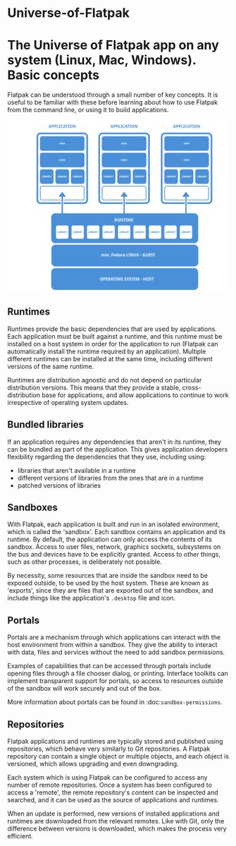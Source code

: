 # Universe-of-Flatpak
The Universe of Flatpak app on any system (Linux, Mac, Windows).
Basic concepts
==============

Flatpak can be understood through a small number of key concepts. It is
useful to be familiar with these before learning about how to use Flatpak
from the command line, or using it to build applications.

![This is an image](https://raw.githubusercontent.com/chiddekel/Universe-of-Flatpak/main/images/diagram.svg)

Runtimes
--------

Runtimes provide the basic dependencies that are used by applications. Each
application must be built against a runtime, and this runtime must be
installed on a host system in order for the application to run (Flatpak
can automatically install the runtime required by an application). Multiple
different runtimes can be installed at the same time, including different
versions of the same runtime.

Runtimes are distribution agnostic and do not depend on particular distribution
versions. This means that they provide a stable, cross-distribution base
for applications, and allow applications to continue to work irrespective
of operating system updates.

Bundled libraries
-----------------

If an application requires any dependencies that aren't in its runtime, they
can be bundled as part of the application. This gives application developers
flexibility regarding the dependencies that they use, including using:

- libraries that aren't available in a runtime
- different versions of libraries from the ones that are in a runtime
- patched versions of libraries

Sandboxes
---------

With Flatpak, each application is built and run in an isolated environment,
which is called the 'sandbox'. Each sandbox contains an application and
its runtime. By default, the application can only access the contents of
its sandbox. Access to user files, network, graphics sockets, subsystems on
the bus and devices have to be explicitly granted. Access to other things,
such as other processes, is deliberately not possible.

By necessity, some resources that are inside the sandbox need to be exposed
outside, to be used by the host system. These are known as 'exports', since
they are files that are exported out of the sandbox, and include things like
the application's ``.desktop`` file and icon.

Portals
-------

Portals are a mechanism through which applications can interact with the
host environment from within a sandbox. They give the ability to interact
with data, files and services without the need to add sandbox permissions.

Examples of capabilities that can be accessed through portals include opening
files through a file chooser dialog, or printing. Interface toolkits can
implement transparent support for portals, so access to resources outside
of the sandbox will work securely and out of the box.

More information about portals can be found in :doc:`sandbox-permissions`.

Repositories
------------

Flatpak applications and runtimes are typically stored and published using
repositories, which behave very similarly to Git repositories. A Flatpak
repository can contain a single object or multiple objects, and each object
is versioned, which allows upgrading and even downgrading.

Each system which is using Flatpak can be configured to access any number of
remote repositories. Once a system has been configured to access a 'remote',
the remote repository's content can be inspected and searched, and it can
be used as the source of applications and runtimes.

When an update is performed, new versions of installed applications and
runtimes are downloaded from the relevant remotes. Like with Git, only
the difference between versions is downloaded, which makes the process
very efficient.
